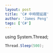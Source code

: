 ```yaml
---
layout: post
title: 'C# 中時間延遲'
author: 'James Peng'
tags: ['C#']
---
```


using System.Thread;

~~~csharp
Thread.Sleep(500);
~~~
